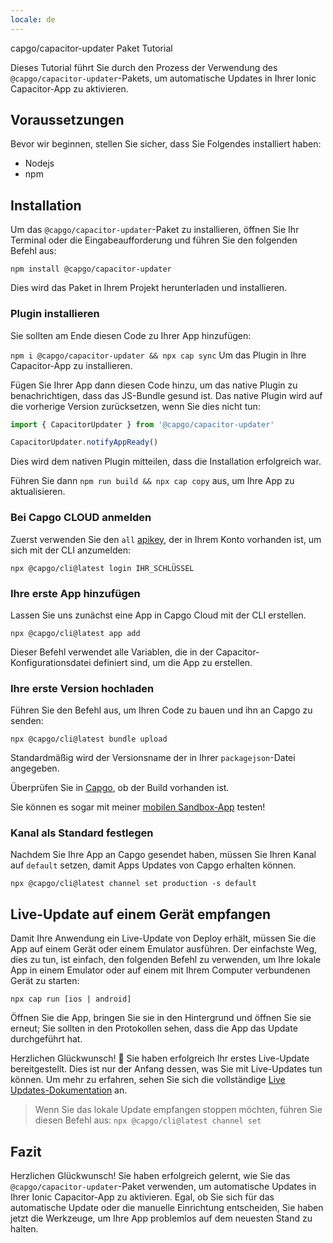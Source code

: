 ```yaml
---
locale: de
---
```


capgo/capacitor-updater Paket Tutorial

Dieses Tutorial führt Sie durch den Prozess der Verwendung des `@capgo/capacitor-updater`-Pakets, um automatische Updates in Ihrer Ionic Capacitor-App zu aktivieren.

## Voraussetzungen

Bevor wir beginnen, stellen Sie sicher, dass Sie Folgendes installiert haben:

- Nodejs
- npm

## Installation

Um das `@capgo/capacitor-updater`-Paket zu installieren, öffnen Sie Ihr Terminal oder die Eingabeaufforderung und führen Sie den folgenden Befehl aus:

```
npm install @capgo/capacitor-updater
```

Dies wird das Paket in Ihrem Projekt herunterladen und installieren.

### Plugin installieren

Sie sollten am Ende diesen Code zu Ihrer App hinzufügen:

`npm i @capgo/capacitor-updater && npx cap sync`
Um das Plugin in Ihre Capacitor-App zu installieren.

Fügen Sie Ihrer App dann diesen Code hinzu, um das native Plugin zu benachrichtigen, dass das JS-Bundle gesund ist. Das native Plugin wird auf die vorherige Version zurücksetzen, wenn Sie dies nicht tun:

```js
import { CapacitorUpdater } from '@capgo/capacitor-updater'

CapacitorUpdater.notifyAppReady()
```

Dies wird dem nativen Plugin mitteilen, dass die Installation erfolgreich war.

Führen Sie dann `npm run build && npx cap copy` aus, um Ihre App zu aktualisieren.

### Bei Capgo CLOUD anmelden

Zuerst verwenden Sie den `all` [apikey](https://webcapgoapp/dashboard/apikeys/), der in Ihrem Konto vorhanden ist, um sich mit der CLI anzumelden:

`npx @capgo/cli@latest login IHR_SCHLÜSSEL`

### Ihre erste App hinzufügen

Lassen Sie uns zunächst eine App in Capgo Cloud mit der CLI erstellen.

`npx @capgo/cli@latest app add`

Dieser Befehl verwendet alle Variablen, die in der Capacitor-Konfigurationsdatei definiert sind, um die App zu erstellen.

### Ihre erste Version hochladen

Führen Sie den Befehl aus, um Ihren Code zu bauen und ihn an Capgo zu senden:

`npx @capgo/cli@latest bundle upload`

Standardmäßig wird der Versionsname der in Ihrer `packagejson`-Datei angegeben.

Überprüfen Sie in [Capgo](https://webcapgoapp/), ob der Build vorhanden ist.

Sie können es sogar mit meiner [mobilen Sandbox-App](https://capgoapp/app_mobile/) testen!

### Kanal als Standard festlegen

Nachdem Sie Ihre App an Capgo gesendet haben, müssen Sie Ihren Kanal auf `default` setzen, damit Apps Updates von Capgo erhalten können.

`npx @capgo/cli@latest channel set production -s default`

## Live-Update auf einem Gerät empfangen

Damit Ihre Anwendung ein Live-Update von Deploy erhält, müssen Sie die App auf einem Gerät oder einem Emulator ausführen. Der einfachste Weg, dies zu tun, ist einfach, den folgenden Befehl zu verwenden, um Ihre lokale App in einem Emulator oder auf einem mit Ihrem Computer verbundenen Gerät zu starten:

    npx cap run [ios | android]

Öffnen Sie die App, bringen Sie sie in den Hintergrund und öffnen Sie sie erneut; Sie sollten in den Protokollen sehen, dass die App das Update durchgeführt hat.

Herzlichen Glückwunsch! 🎉 Sie haben erfolgreich Ihr erstes Live-Update bereitgestellt. Dies ist nur der Anfang dessen, was Sie mit Live-Updates tun können. Um mehr zu erfahren, sehen Sie sich die vollständige [Live Updates-Dokumentation](/docs/plugin/cloud-mode/getting-started/) an.

> Wenn Sie das lokale Update empfangen stoppen möchten, führen Sie diesen Befehl aus:
`npx @capgo/cli@latest channel set`

## Fazit

Herzlichen Glückwunsch! Sie haben erfolgreich gelernt, wie Sie das `@capgo/capacitor-updater`-Paket verwenden, um automatische Updates in Ihrer Ionic Capacitor-App zu aktivieren. Egal, ob Sie sich für das automatische Update oder die manuelle Einrichtung entscheiden, Sie haben jetzt die Werkzeuge, um Ihre App problemlos auf dem neuesten Stand zu halten.